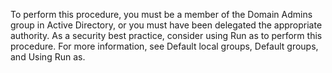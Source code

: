 <Token xmlns:xlink="http://www.w3.org/1999/xlink">To perform this procedure, you must be a member of the Domain Admins group in Active Directory, or you must have been delegated the appropriate authority. As a security best practice, consider using Run as to perform this procedure. For more information, see <link xlink:href="f6e01e51-14ea-48f4-97fc-5288a9a4a9b1" xmlns:xlink="http://www.w3.org/1999/xlink" xmlns="http://ddue.schemas.microsoft.com/authoring/2003/5">Default local groups</link>, <link xlink:href="1631acad-ef34-4f77-9c2e-94a62f8846cf" xmlns:xlink="http://www.w3.org/1999/xlink" xmlns="http://ddue.schemas.microsoft.com/authoring/2003/5">Default groups</link>, and <link xlink:href="8782f8ab-9538-4111-8a68-7bfd130c21c0" xmlns:xlink="http://www.w3.org/1999/xlink" xmlns="http://ddue.schemas.microsoft.com/authoring/2003/5">Using Run as</link>.</Token>